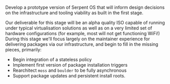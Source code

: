 Develop a prototype version of Serpent OS that will inform design decisions
on the infrastructure and tooling viability as built in the first stage.

Our deliverable for this stage will be an alpha quality ISO capable of running
under typical virtualisation solutions as well as on a very limited set of hardware
configurations (for example, most will not get functioning WiFi!)
During this stage we'll focus largely on the maintainer experience for delivering
packages via our infrastructure, and begin to fill in the missing pieces, primarily:

 - Begin integration of a stateless policy
 - Implement first version of package installation triggers
 - Rearchitect `moss` and `boulder` to be fully asynchronous
 - Support package updates and persistent install roots.
